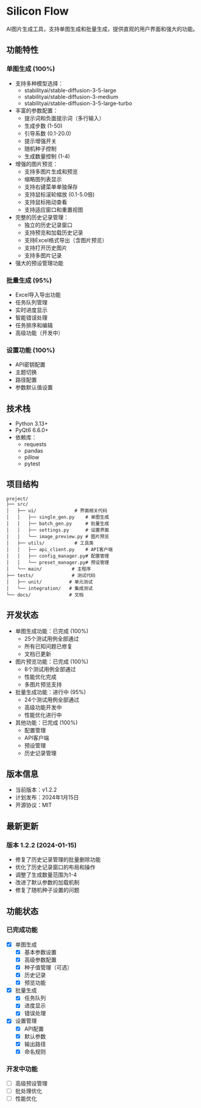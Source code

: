 # Silicon Flow

AI图片生成工具，支持单图生成和批量生成，提供直观的用户界面和强大的功能。

## 功能特性

### 单图生成 (100%)
- 支持多种模型选择：
  * stabilityai/stable-diffusion-3-5-large
  * stabilityai/stable-diffusion-3-medium
  * stabilityai/stable-diffusion-3-5-large-turbo
- 丰富的参数配置：
  * 提示词和负面提示词（多行输入）
  * 生成步数 (1-50)
  * 引导系数 (0.1-20.0)
  * 提示增强开关
  * 随机种子控制
  * 生成数量控制 (1-4)
- 增强的图片预览：
  * 支持多图片生成和预览
  * 缩略图列表显示
  * 支持右键菜单单独保存
  * 支持鼠标滚轮缩放 (0.1-5.0倍)
  * 支持鼠标拖动查看
  * 支持适应窗口和重置视图
- 完整的历史记录管理：
  * 独立的历史记录窗口
  * 支持预览和加载历史记录
  * 支持Excel格式导出（含图片预览）
  * 支持打开历史图片
  * 支持多图片记录
- 强大的预设管理功能

### 批量生成 (95%)
- Excel导入导出功能
- 任务队列管理
- 实时进度显示
- 智能错误处理
- 任务排序和编辑
- 高级功能（开发中）

### 设置功能 (100%)
- API密钥配置
- 主题切换
- 路径配置
- 参数默认值设置

## 技术栈
- Python 3.13+
- PyQt6 6.6.0+
- 依赖库：
  * requests
  * pandas
  * pillow
  * pytest

## 项目结构
```
project/
├── src/
│   ├── ui/              # 界面相关代码
│   │   ├── single_gen.py    # 单图生成
│   │   ├── batch_gen.py     # 批量生成
│   │   ├── settings.py      # 设置界面
│   │   └── image_preview.py # 图片预览
│   ├── utils/           # 工具类
│   │   ├── api_client.py    # API客户端
│   │   ├── config_manager.py# 配置管理
│   │   └── preset_manager.py# 预设管理
│   └── main/           # 主程序
├── tests/              # 测试代码
│   ├── unit/          # 单元测试
│   └── integration/   # 集成测试
└── docs/              # 文档
```

## 开发状态
- 单图生成功能：已完成 (100%)
  * 25个测试用例全部通过
  * 所有已知问题已修复
  * 文档已更新
- 图片预览功能：已完成 (100%)
  * 8个测试用例全部通过
  * 性能优化完成
  * 多图片预览支持
- 批量生成功能：进行中 (95%)
  * 24个测试用例全部通过
  * 高级功能开发中
  * 性能优化进行中
- 其他功能：已完成 (100%)
  * 配置管理
  * API客户端
  * 预设管理
  * 历史记录管理

## 版本信息
- 当前版本：v1.2.2
- 计划发布：2024年1月15日
- 开源协议：MIT 

## 最新更新

### 版本 1.2.2 (2024-01-15)
- 修复了历史记录管理的批量删除功能
- 优化了历史记录窗口的布局和操作
- 调整了生成数量范围为1-4
- 改进了默认参数的加载机制
- 修复了随机种子设置的问题

## 功能状态

### 已完成功能
- [x] 单图生成
  - [x] 基本参数设置
  - [x] 高级参数配置
  - [x] 种子值管理（可选）
  - [x] 历史记录
  - [x] 预览功能
- [x] 批量生成
  - [x] 任务队列
  - [x] 进度显示
  - [x] 错误处理
- [x] 设置管理
  - [x] API配置
  - [x] 默认参数
  - [x] 输出路径
  - [x] 命名规则

### 开发中功能
- [ ] 高级预设管理
- [ ] 批处理优化
- [ ] 性能优化 